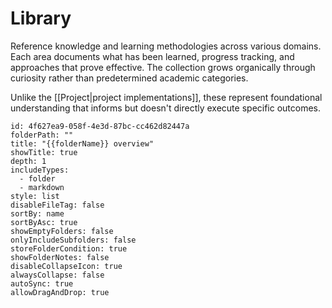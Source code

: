 # Library

Reference knowledge and learning methodologies across various domains. Each area documents what has been learned, progress tracking, and approaches that prove effective. The collection grows organically through curiosity rather than predetermined academic categories.

Unlike the [[Project|project implementations]], these represent foundational understanding that informs but doesn't directly execute specific outcomes.

```folder-overview
id: 4f627ea9-058f-4e3d-87bc-cc462d82447a
folderPath: ""
title: "{{folderName}} overview"
showTitle: true
depth: 1
includeTypes:
  - folder
  - markdown
style: list
disableFileTag: false
sortBy: name
sortByAsc: true
showEmptyFolders: false
onlyIncludeSubfolders: false
storeFolderCondition: true
showFolderNotes: false
disableCollapseIcon: true
alwaysCollapse: false
autoSync: true
allowDragAndDrop: true
```
